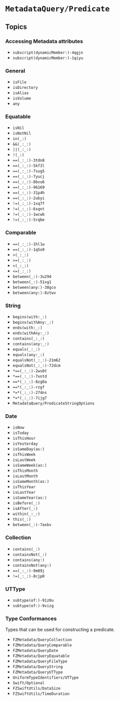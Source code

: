 # ``MetadataQuery/Predicate``

## Topics

### Accessing Metadata attributes

- ``subscript(dynamicMember:)-4qgjn``
- ``subscript(dynamicMember:)-1qiyu``

### General

- ``isFile``
- ``isDirectory``
- ``isAlias``
- ``isVolume``
- ``any``

### Equatable

- ``isNil``
- ``isNotNil``
- ``in(_:)``
- ``&&(_:_:)``
- ``||(_:_:)``
- ``!(_:)``
- ``==(_:_:)-3tdn8``
- ``==(_:_:)-5kf3l``
- ``==(_:_:)-7sug5``
- ``==(_:_:)-7yucj``
- ``==(_:_:)-8bvu6``
- ``==(_:_:)-96169``
- ``==(_:_:)-31p4h``
- ``==(_:_:)-2ubyi``
- ``!=(_:_:)-1xq7f``
- ``!=(_:_:)-6sqnt``
- ``!=(_:_:)-1wcwb``
- ``!=(_:_:)-5rqbe``

### Comparable

- ``==(_:_:)-1hl1w``
- ``==(_:_:)-1q5o9``
- ``>(_:_:)``
- ``>=(_:_:)``
- ``<(_:_:)``
- ``<=(_:_:)``
- ``between(_:)-3u294``
- ``between(_:)-51xg1``
- ``between(any:)-38gco``
- ``between(any:)-8ztwv``


### String

- ``begins(with:_:)``
- ``begins(withAny:_:)``
- ``ends(with:_:)``
- ``ends(withAny:_:)``
- ``contains(_:_:)``
- ``contains(any:_:)``
- ``equals(_:_:)``
- ``equals(any:_:)``
- ``equalsNot(_:_:)-21m62``
- ``equalsNot(_:_:)-72dcm``
- ``*==(_:_:)-2ws0t``
- ``*==(_:_:)-7xntd``
- ``==*(_:_:)-8zg0a``
- ``==*(_:_:)-rzgf``
- ``*=*(_:_:)-274ns``
- ``*=*(_:_:)-7ijg7``
- ``MetadataQuery/PredicateStringOptions``

### Date

- ``isNow``
- ``isToday``
- ``isThisHour``
- ``isYesterday``
- ``isSameDay(as:)``
- ``isThisWeek``
- ``isLastWeek``
- ``isSameWeek(as:)``
- ``isThisMonth``
- ``isLastMonth``
- ``isSameMonth(as:)``
- ``isThisYear``
- ``isLastYear``
- ``isSameYear(as:)``
- ``isBefore(_:)``
- ``isAfter(_:)``
- ``within(_:_:)``
- ``this(_:)``
- ``between(_:)-7axbv``

### Collection

- ``contains(_:)``
- ``containsNot(_:)``
- ``contains(any:)``
- ``containsNot(any:)``
- ``==(_:_:)-9m89j``
- ``!=(_:_:)-8cjp0``

### UTType

- ``subtype(of:)-91z0u``
- ``subtype(of:)-9vizg``

### Type Conformances

Types that can be used for constructing a predicate.

- ``FZMetadata/QueryCollection``
- ``FZMetadata/QueryComparable``
- ``FZMetadata/QueryDate``
- ``FZMetadata/QueryEquatable``
- ``FZMetadata/QueryFileType``
- ``FZMetadata/QueryString``
- ``FZMetadata/QueryUTType``
- ``UniformTypeIdentifiers/UTType``
- ``Swift/Optional``
- ``FZSwiftUtils/DataSize``
- ``FZSwiftUtils/TimeDuration``
